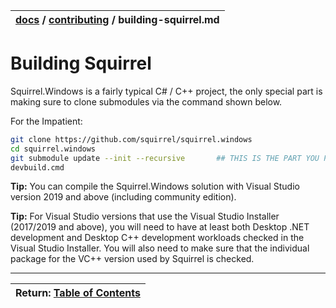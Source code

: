 | [docs](..)  / [contributing](.) / building-squirrel.md
|:---|

# Building Squirrel

Squirrel.Windows is a fairly typical C# / C++ project, the only special part is making sure to clone submodules via the command shown below.

For the Impatient:

```sh
git clone https://github.com/squirrel/squirrel.windows
cd squirrel.windows
git submodule update --init --recursive       ## THIS IS THE PART YOU PROBABLY FORGOT
devbuild.cmd
```

**Tip:** You can compile the Squirrel.Windows solution with Visual Studio version 2019 and above (including community edition).

**Tip:** For Visual Studio versions that use the Visual Studio Installer (2017/2019 and above), you will need to have at least both Desktop .NET development and Desktop C++ development workloads checked in the Visual Studio Installer. You will also need to make sure that the individual package for the VC++ version used by Squirrel is checked.

---
| Return: [Table of Contents](../readme.md) |
|----|
